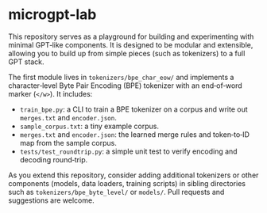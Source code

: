 # microgpt-lab

This repository serves as a playground for building and experimenting with minimal GPT‑like components. It is designed to be modular and extensible, allowing you to build up from simple pieces (such as tokenizers) to a full GPT stack.

The first module lives in `tokenizers/bpe_char_eow/` and implements a character‑level Byte Pair Encoding (BPE) tokenizer with an end‑of‑word marker (`</w>`). It includes:

- `train_bpe.py`: a CLI to train a BPE tokenizer on a corpus and write out `merges.txt` and `encoder.json`.
- `sample_corpus.txt`: a tiny example corpus.
- `merges.txt` and `encoder.json`: the learned merge rules and token‑to‑ID map from the sample corpus.
- `tests/test_roundtrip.py`: a simple unit test to verify encoding and decoding round‑trip.

As you extend this repository, consider adding additional tokenizers or other components (models, data loaders, training scripts) in sibling directories such as `tokenizers/bpe_byte_level/` or `models/`. Pull requests and suggestions are welcome.
